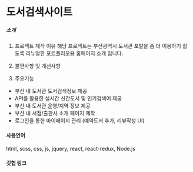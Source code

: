 # 도서검색사이트

##### 소개
1) 프로젝트 제작 이유 
해당 프로젝트는 부산광역시 도서관 포탈을 좀 더 이용하기 쉽도록 리뉴얼한 포트폴리오용 홈페이지 소개 입니다. 

2) 불편사항 및 개선사항 


3) 주요기능 
- 부산 내 도서관 도서검색정보 제공
- API를 활용한 실시간 신간도서 및 인기검색어 제공
- 부산 내 도서관 운영/지역 정보 제공
- 부산 내 서점/출판사 소개 페이지 제작
- 로그인을 통한 마이페이지 관리 (예약도서 추가, 리뷰작성 UI)

#### 사용언어 
html, scss, css, js, jquery, react, react-redux, Node.js

#### 깃헙 링크 

